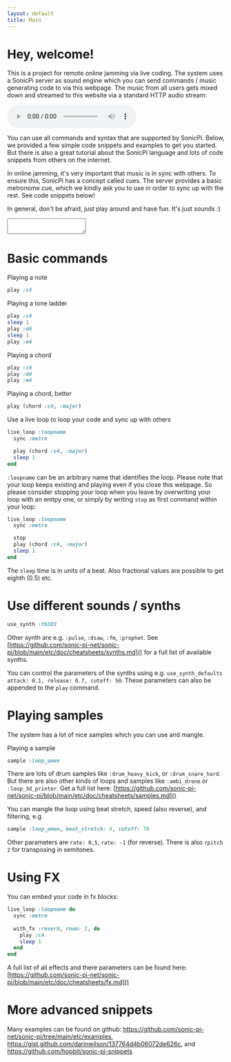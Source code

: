 ```yaml
---
layout: default
title: Main
---
```


# Hey, welcome!

This is a project for remote online jamming via live coding.
The system uses a SonicPi server as sound engine which you can send commands / music generating code to via this webpage. The music from all users gets mixed down and streamed to this website via a standard HTTP audio stream:

 <audio controls>
  <source src="http://christmas-aacp.rautemusik.fm/listen.pls" type="audio/accp">
  <source src="http://christmas-high.rautemusik.fm/listen.pls" type="audio/mpeg">
  Your browser does not support the audio tag.
</audio> 

You can use all commands and syntax that are supported by SonicPi. Below, we provided a few simple code snippets and examples to get you started. But there is also a great tutorial about the SonicPi language and lots of code snippets from others on the internet.

In online jamming, it's very important that music is in sync with others. To ensure this, SonicPi has a concept called cues. The server provides a basic metronome cue, which we kindly ask you to use in order to sync up with the rest. See code snippets below!

In general, don't be afraid, just play around and have fun. It's just sounds :)


<textarea id="code-editor" aria-label='Editor for sonic pi commands' code-editor></textarea>


# Basic commands

Playing a note
```ruby
play :c4
```

Playing a tone ladder
```ruby
play :c4
sleep 1
play :d4
sleep 1
play :e4
```

Playing a chord
```ruby
play :c4
play :d4
play :e4
```

Playing a chord, better
```ruby
play (chord :c4, :major)
```

Use a live loop to loop your code and sync up with others
```ruby
live_loop :loopname
  sync :metro

  play (chord :c4, :major)
  sleep 1
end
```
`:loopname` can be an arbitrary name that identifies the loop. Please note that your loop keeps existing and playing even if you close this webpage. So please consider stopping your loop when you leave by overwriting your loop with an emtpy one, or simply by writing `stop` as first command within your loop:

```ruby
live_loop :loopname
  sync :metro

  stop
  play (chord :c4, :major)
  sleep 1
end
```

The `sleep` time is in units of a beat. Also fractional values are possible to get eighth (0.5) etc.


# Use different sounds / synths
```ruby
use_synth :tb303
```
Other synth are e.g. `:pulse`, `:dsaw`, `:fm`, `:prophet`. See [https://github.com/sonic-pi-net/sonic-pi/blob/main/etc/doc/cheatsheets/synths.md]() for a full list of available synths.

You can control the parameters of the synths using e.g. `use_synth_defaults attack: 0.1, release: 0.7, cutoff: 50`. These parameters can also be appended to the `play` command.

# Playing samples
The system has a lot of nice samples which you can use and mangle.

Playing a sample
```ruby
sample :loop_amen
```

There are lots of drum samples like `:drum_heavy_kick`, or `:drum_snare_hard`. But there are also other kinds of loops and samples like `:ambi_drone` or `:loop_3d_printer`. Get a full list here: [https://github.com/sonic-pi-net/sonic-pi/blob/main/etc/doc/cheatsheets/samples.md]()

You can mangle the loop using beat stretch, speed (also reverse), and filtering, e.g.
```ruby
sample :loop_amen, beat_stretch: 4, cutoff: 70
```
Other parameters are `rate: 0,5`, `rate: -1` (for reverse). There is also `rpitch 2` for transposing in semitones.

# Using FX

You can embed your code in fx blocks:

```ruby
live_loop :loopname do
  sync :metro
	
  with_fx :reverb, room: 2, do
    play :c4
    sleep 1
  end
end
```
A full list of all effects and there parameters can be found here: [https://github.com/sonic-pi-net/sonic-pi/blob/main/etc/doc/cheatsheets/fx.md]()

# More advanced snippets

Many examples can be found on github: <https://github.com/sonic-pi-net/sonic-pi/tree/main/etc/examples>, <https://gist.github.com/darinwilson/137764d4b06072de626c>, and <https://github.com/hopbit/sonic-pi-snippets>
